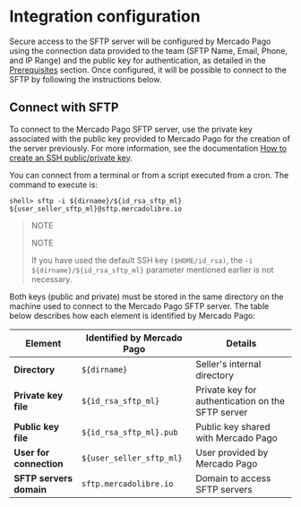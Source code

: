 # Integration configuration

Secure access to the SFTP server will be configured by Mercado Pago using the connection data provided to the team (SFTP Name, Email, Phone, and IP Range) and the public key for authentication, as detailed in the [Prerequisites](/developers/en/docs/links-and-debts/prerequisites) section. Once configured, it will be possible to connect to the SFTP by following the instructions below.

## Connect with SFTP

To connect to the Mercado Pago SFTP server, use the private key associated with the public key provided to Mercado Pago for the creation of the server previously. For more information, see the documentation [How to create an SSH public/private key](/developers/en/docs/links-and-debts/public-and-private-key).

You can connect from a terminal or from a script executed from a cron. The command to execute is:

```terminal
shell> sftp -i ${dirname}/${id_rsa_sftp_ml} ${user_seller_sftp_ml}@sftp.mercadolibre.io
```

> NOTE
>
> NOTE
>
> If you have used the default SSH key `($HOME/id_rsa)`, the `-i ${dirname}/${id_rsa_sftp_ml}` parameter mentioned earlier is not necessary.

Both keys (public and private) must be stored in the same directory on the machine used to connect to the Mercado Pago SFTP server. The table below describes how each element is identified by Mercado Pago:

| Element                         | Identified by Mercado Pago           | Details                                         |
|---------------------------------|--------------------------------------|--------------------------------------------------|
| **Directory**                   | `${dirname}`                         | Seller's internal directory                      |
| **Private key file**            | `${id_rsa_sftp_ml}`                  | Private key for authentication on the SFTP server |
| **Public key file**             | `${id_rsa_sftp_ml}.pub`              | Public key shared with Mercado Pago             |
| **User for connection**         | `${user_seller_sftp_ml}`             | User provided by Mercado Pago                    |
| **SFTP servers domain**         | `sftp.mercadolibre.io`               | Domain to access SFTP servers                    |